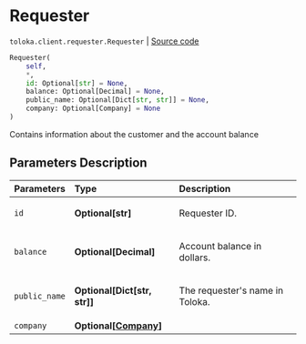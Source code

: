 # Requester
`toloka.client.requester.Requester` | [Source code](https://github.com/Toloka/toloka-kit/blob/v1.1.3/src/client/requester.py#L9)

```python
Requester(
    self,
    *,
    id: Optional[str] = None,
    balance: Optional[Decimal] = None,
    public_name: Optional[Dict[str, str]] = None,
    company: Optional[Company] = None
)
```

Contains information about the customer and the account balance

## Parameters Description

| Parameters | Type | Description |
| :----------| :----| :-----------|
`id`|**Optional\[str\]**|<p>Requester ID.</p>
`balance`|**Optional\[Decimal\]**|<p>Account balance in dollars.</p>
`public_name`|**Optional\[Dict\[str, str\]\]**|<p>The requester&#x27;s name in Toloka.</p>
`company`|**Optional\[[Company](toloka.client.requester.Requester.Company.md)\]**|
